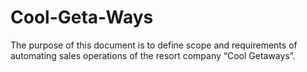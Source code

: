 # Cool-Geta-Ways
The purpose of this document is to define scope and requirements of automating sales operations of the resort company “Cool Getaways”.
